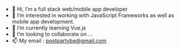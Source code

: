 - 👋 Hi, I’m a full stack web/mobile app developer
- 👀 I’m interested in working with JavaScript Frameworks as well as mobile app development.
- 🌱 I’m currently learning Vue.js
- 💞️ I’m looking to collaborate on ...
- 📫 My email : postpartybe@gmail.com

<!---
devGenius929/devGenius929 is a ✨ special ✨ repository because its `README.md` (this file) appears on your GitHub profile.
You can click the Preview link to take a look at your changes.
--->

